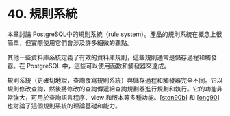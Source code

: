 # 40. 規則系統

本章討論 PostgreSQL中的規則系統（rule system）。產品的規則系統在概念上很簡單，但實際使用它們會涉及許多細微的觀點。

其他一些資料庫系統定義了有效的資料庫規則，這些規則通常是儲存過程和觸發器。在 PostgreSQL 中，這些可以使用函數和觸發器來達成。

規則系統（更確切地說，查詢覆寫規則系統）與儲存過程和觸發器完全不同。它以規則修改查詢，然後將修改的查詢傳遞給查詢規劃器進行規劃和執行。它的功能非常強大，可用於查詢語言程序、view 和版本等多種功能。\[[ston90b](../../bibliography.md)\] 和 \[[ong90](../../bibliography.md)\] 也討論了這個規則系統的理論基礎和能力。

